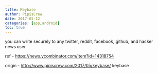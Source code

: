 ```yaml
---
title: Keybase
author: PipisCrew
date: 2017-05-12
categories: [app,android]
toc: true
---
```


you can write securely to any twitter, reddit, facebook, github, and hacker news user

ref - https://news.ycombinator.com/item?id=14318754

origin - http://www.pipiscrew.com/2017/05/keybase/ keybase
